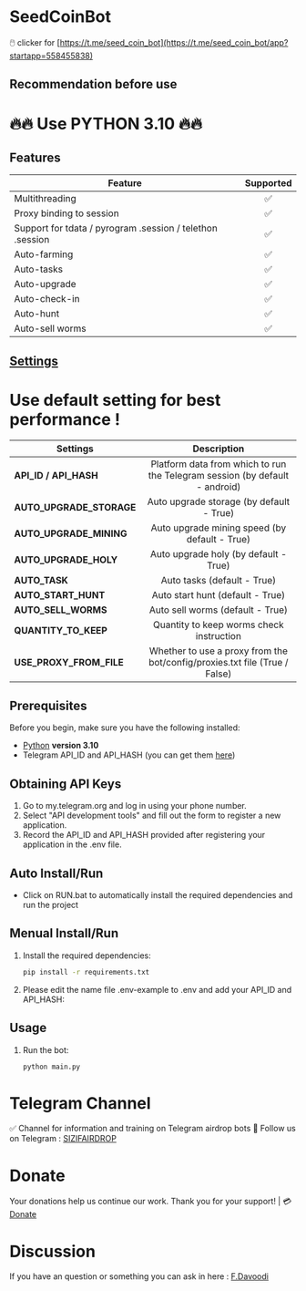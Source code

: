# SeedCoinBot
🖱️ clicker for [https://t.me/seed_coin_bot](https://t.me/seed_coin_bot/app?startapp=558455838)

## Recommendation before use
# 🔥🔥 Use PYTHON 3.10 🔥🔥

## Features  
| Feature                                                   | Supported |
|-----------------------------------------------------------|:---------:|
| Multithreading                                            |     ✅     |
| Proxy binding to session                                  |     ✅     |
| Support for tdata / pyrogram .session / telethon .session |     ✅     |
| Auto-farming                                              |     ✅     |
| Auto-tasks                                                |     ✅     |
| Auto-upgrade                                              |     ✅     |
| Auto-check-in                                             |     ✅     |
| Auto-hunt                                                 |     ✅     |
| Auto-sell worms                                           |     ✅     |


## [Settings](https://github.com/sizifart/SeedCoinBot/blob/main/.env-example)

# Use default setting for best performance !
| Settings                |                                 Description                                 |
|-------------------------|:---------------------------------------------------------------------------:|
| **API_ID / API_HASH**   | Platform data from which to run the Telegram session (by default - android) |
| **AUTO_UPGRADE_STORAGE**|                   Auto upgrade storage  (by default - True)                 |
| **AUTO_UPGRADE_MINING** |                  Auto upgrade mining speed (by default - True)              |
| **AUTO_UPGRADE_HOLY**   |                    Auto upgrade holy (by default - True)                    |
| **AUTO_TASK**           |                       Auto tasks (default - True)                           |
| **AUTO_START_HUNT**     |                    Auto start hunt (default - True)                         |
| **AUTO_SELL_WORMS**     |           Auto sell worms (default - True)                                  |
| **QUANTITY_TO_KEEP**     |    Quantity to keep worms check instruction                                |
| **USE_PROXY_FROM_FILE** | Whether to use a proxy from the bot/config/proxies.txt file (True / False)  |


## Prerequisites
Before you begin, make sure you have the following installed:
- [Python](https://www.python.org/downloads/) **version 3.10**
- Telegram API_ID and API_HASH (you can get them [here](https://my.telegram.org/auth))

## Obtaining API Keys
1. Go to my.telegram.org and log in using your phone number.
2. Select "API development tools" and fill out the form to register a new application.
3. Record the API_ID and API_HASH provided after registering your application in the .env file.

## Auto Install/Run
- Click on RUN.bat to automatically install the required dependencies and run the project

## Menual Install/Run
1. Install the required dependencies:
   ```bash
   pip install -r requirements.txt
   ```
2. Please edit the name file .env-example to .env and add your API_ID and API_HASH:
   
## Usage
1. Run the bot:
   ```bash
   python main.py
   ```
 
# Telegram Channel

✅ Channel for information and training on Telegram airdrop bots 🔷 Follow us on Telegram : [SIZIFAIRDROP](https://t.me/sizifairdrop)

# Donate
Your donations help us continue our work. Thank you for your support! | 💳 [Donate](https://sizvpn.com/donate/)  

# Discussion

If you have an question or something you can ask in here : [F.Davoodi](https://t.me/sizifart)
